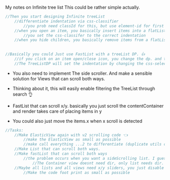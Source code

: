 My notes on Infinite tree list<!--more-->  This could be rather simple actually. 

```swift
//Then you start designing Infinite treeList
    //differentiate indentation via css-classifier
        //you prob need classId for this, but use element-id for first interpolation
    //when you open an item, you basically insert items into a flatList 🚫
        //you set the css-classifer to the correct indentation 
    //when you hide children, you basically remove items from a flatList 🚫
    
    
//Basically you could Just use FastList with a treeList DP. 👍
    //if you click on an item open/close icon, you change the dp. and the dp changes FastList 👍
    //The TreeListDP will set the indentation by changing the css-selector 👍
```

- You also need to implement The side scroller. And make a sensible solution for Views that can scroll both ways. 
- Thinking about it, this will easily enable filtering the TreeList through search 👌

- FastList that can scroll x/y. basically you just scroll the contentContainer and render takes care of placing items in y
- You could also just move the items.x when x scroll is detected

```swift
//Tasks:
	//Make ElasticView again with v2 scrolling code 👈
		//make the ElasticView as small as possible
		//make call everything ...2 to differentiate (duplicate utils code if needed) 
	//Make List that can scroll both ways. 
	//Make fastList that can scroll both ways
		//the problem occurs when you want a sideScrolling list. I guess this can be toggled via bool flag.
			//The Container view doesnt need dir, only list needs dir. as containerview is x/y directional
	//Maybe all lists and all views need x/y sliders, you just disable them when there is enough views
		//Make the code foot print as small as possible
```